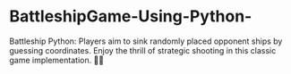 # BattleshipGame-Using-Python-
Battleship Python: Players aim to sink randomly placed opponent ships by guessing coordinates. Enjoy the thrill of strategic shooting in this classic game implementation. 🎯🚢
